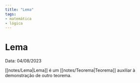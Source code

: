 ```yaml
---
title: "Lema"
tags:
- matemática
- lógica
---
```

# Lema

Data: 04/08/2023

[[notes/Lema|Lema]] é um [[notes/Teorema|Teorema]] auxiliar à demonstração de outro teorema.